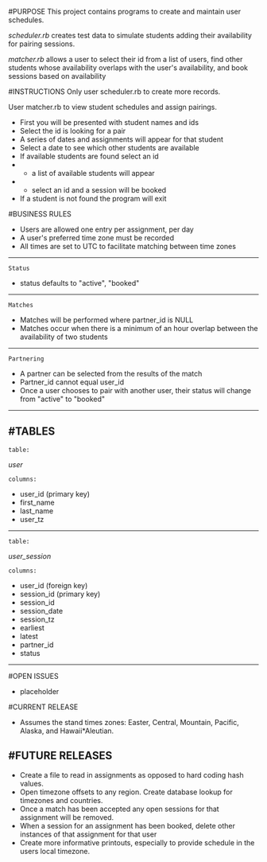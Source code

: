 #PURPOSE
This project contains programs to create and maintain user schedules.

*scheduler.rb* creates test data to simulate students adding their availability for 
pairing sessions.

*matcher.rb* allows a user to select their id from a list of users,
find other students whose availability overlaps with the user's availability,
and book sessions based on availability


#INSTRUCTIONS
Only user scheduler.rb to create more records. 

User matcher.rb to view student schedules and assign pairings.
  * First you will be presented with student names and ids
  * Select the id is looking for a pair
  * A series of dates and assignments will appear for that student
  * Select a date to see which other students are available
  * If available students are found select an id
  * - a list of available students will appear
  * - select an id and a session will be booked
  * If a student is not found the program will exit

 
#BUSINESS RULES
  
  * Users are allowed one entry per assignment, per day
  * A user's preferred time zone must be recorded
  * All times are set to UTC to facilitate matching between time zones

----

    Status

  * status defaults to "active", "booked"

----

    Matches

  * Matches will be performed where partner\_id is NULL
  * Matches occur when there is a minimum of an hour overlap between the
    availability of two students

----
    Partnering
  * A partner can be selected from the results of the match
  * Partner\_id cannot equal user\_id
  * Once a user chooses to pair with another user, their status will change
    from "active" to "booked"
----
#TABLES
----

    table:
 
  *user* 

    columns:
* user\_id (primary key) 
* first\_name
* last\_name 
* user\_tz

---
    table:

  *user\_session*

    columns:

* user\_id (foreign key)
* session\_id (primary key)
* session_id
* session_date
* session_tz
* earliest
* latest
* partner\_id
* status
----

#OPEN ISSUES

  * placeholder


#CURRENT RELEASE

* Assumes the stand times zones: Easter, Central, Mountain, Pacific, Alaska, and Hawaii*Aleutian.



#FUTURE RELEASES
----
* Create a file to read in assignments as opposed to hard coding hash values.
* Open timezone offsets to any region. Create database lookup for timezones and countries.
* Once a match has been accepted any open sessions for that assignment will
  be removed.
* When a session for an assignment has been booked, delete other instances of that assignment for that user
* Create more informative printouts, especially to provide schedule in the users local timezone.

